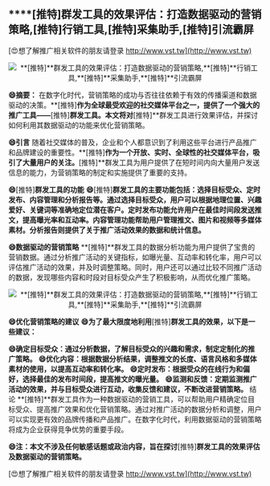## ****[推特]**群发工具的效果评估：打造数据驱动的营销策略,**[推特]**行销工具,**[推特]**采集助手,**[推特]**引流霸屏**

[😍想了解推广相关软件的朋友请登录 http://www.vst.tw](http://www.vst.tw)

 <center><img src="https://vst.tw/MP4/tuiguang/png/0.png" alt="**[推特]**群发工具的效果评估：打造数据驱动的营销策略,**[推特]**行销工具,**[推特]**采集助手,**[推特]**引流霸屏"></center>

**😄摘要：**
在数字化时代，营销策略的成功与否往往依赖于有效的传播渠道和数据驱动的决策。**[推特]**作为全球最受欢迎的社交媒体平台之一，提供了一个强大的推广工具——**[推特]**群发工具。本文将对**[推特]**群发工具进行效果评估，并探讨如何利用其数据驱动的功能来优化营销策略。

**😄引言**
随着社交媒体的普及，企业和个人都意识到了利用这些平台进行产品推广和品牌建设的重要性。**[推特]**作为一个开放、实时、全球性的社交媒体平台，吸引了大量用户的关注。**[推特]**群发工具为用户提供了在短时间内向大量用户发送信息的能力，为营销策略的制定和实施提供了重要的支持。

**😄**[推特]**群发工具的功能**
**😄**[推特]**群发工具的主要功能包括：选择目标受众、定时发布、内容管理和分析报告等。通过选择目标受众，用户可以根据地理位置、兴趣爱好、关键词等准确地定位潜在客户。定时发布功能允许用户在最佳时间段发送推文，提高曝光率和互动率。内容管理功能帮助用户管理推文、图片和视频等多媒体素材。分析报告则提供了关于推广活动效果的数据和统计信息。**

**😄数据驱动的营销策略**
**[推特]**群发工具的数据分析功能为用户提供了宝贵的营销数据。通过分析推广活动的关键指标，如曝光量、互动率和转化率，用户可以评估推广活动的效果，并及时调整策略。同时，用户还可以通过比较不同推广活动的数据，发现哪些内容和时段对目标受众产生了积极影响，从而优化推广策略。

 <center><img src="https://vst.tw/MP4/tuiguang/png/5.png" alt="**[推特]**群发工具的效果评估：打造数据驱动的营销策略,**[推特]**行销工具,**[推特]**采集助手,**[推特]**引流霸屏"></center>

**😄优化营销策略的建议**
**😄为了最大限度地利用**[推特]**群发工具的效果，以下是一些建议：**

**😄确定目标受众：通过分析数据，了解目标受众的兴趣和需求，制定定制化的推广策略。**
**😄优化内容：根据数据分析结果，调整推文的长度、语言风格和多媒体素材的使用，以提高互动率和转化率。**
**😄定时发布：根据受众的在线行为和偏好，选择最佳的发布时间段，提高推文的曝光量。**
**😄监测和反馈：定期监测推广活动的效果，并与目标受众进行互动，收集反馈和建议，不断改进营销策略。**
结论 **[推特]**群发工具作为一种数据驱动的营销工具，可以帮助用户精确定位目标受众、提高推广效果和优化营销策略。通过对推广活动的数据分析和调整，用户可以实现更有效的品牌传播和产品推广。在数字化时代，利用数据驱动的营销策略将成为企业获得竞争优势的重要手段。

**😄注：本文不涉及任何敏感话题或政治内容，旨在探讨**[推特]**群发工具的效果评估及数据驱动的营销策略。**

[😍想了解推广相关软件的朋友请登录 http://www.vst.tw](http://www.vst.tw)



